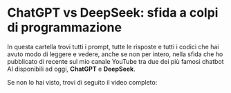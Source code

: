 # ChatGPT vs DeepSeek: sfida a colpi di programmazione
In questa cartella trovi tutti i prompt, tutte le risposte e tutti i codici che hai avuto modo di leggere e vedere, anche se non per intero, nella sfida che ho pubblicato di recente sul mio canale YouTube tra due dei più famosi chatbot AI disponibili ad oggi, **ChatGPT** e **DeepSeek**.

Se non lo hai visto, trovi di seguito il video completo:
